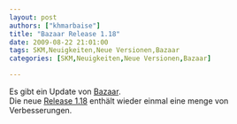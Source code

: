 ```yaml
---
layout: post
authors: ["khmarbaise"]
title: "Bazaar Release 1.18"
date: 2009-08-22 21:01:00
tags: SKM,Neuigkeiten,Neue Versionen,Bazaar
categories: [SKM,Neuigkeiten,Neue Versionen,Bazaar]

---
```

Es gibt ein Update von [Bazaar](http://www.bazaar-vcs.org).  
Die neue [Release 1.18](http://doc.bazaar-vcs.org/bzr.1.18/en/release-notes/NEWS.html#bzr-1-18) enthält wieder 
einmal eine menge von Verbesserungen.
